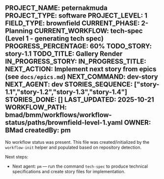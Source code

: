 PROJECT_NAME: peternakmuda
PROJECT_TYPE: software
PROJECT_LEVEL: 1
FIELD_TYPE: brownfield
CURRENT_PHASE: 2-Planning
CURRENT_WORKFLOW: tech-spec (Level 1 - generating tech spec)
PROGRESS_PERCENTAGE: 60%
TODO_STORY: story-1.1
TODO_TITLE: Gallery Render
IN_PROGRESS_STORY: 
IN_PROGRESS_TITLE: 
NEXT_ACTION: Implement next story from epics (see `docs/epics.md`)
NEXT_COMMAND: dev-story
NEXT_AGENT: dev
STORIES_SEQUENCE: ["story-1.1","story-1.2","story-1.3","story-1.4"]
STORIES_DONE: []
LAST_UPDATED: 2025-10-21
WORKFLOW_PATH: bmad/bmm/workflows/workflow-status/paths/brownfield-level-1.yaml
OWNER: BMad
createdBy: pm
---

No workflow status was present. This file was created/initialized by the `workflow-init` helper and populated based on repository detection.

Next steps:
- Next agent: `pm` — run the command `tech-spec` to produce technical specifications and create story files for implementation.
